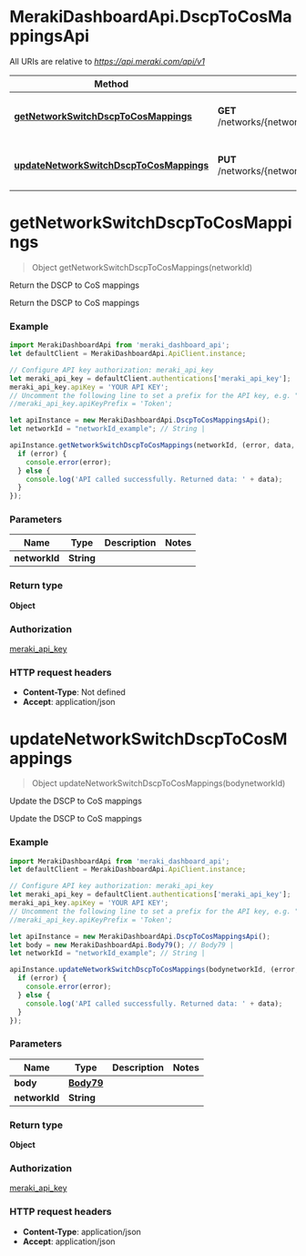 # MerakiDashboardApi.DscpToCosMappingsApi

All URIs are relative to *https://api.meraki.com/api/v1*

Method | HTTP request | Description
------------- | ------------- | -------------
[**getNetworkSwitchDscpToCosMappings**](DscpToCosMappingsApi.md#getNetworkSwitchDscpToCosMappings) | **GET** /networks/{networkId}/switch/dscpToCosMappings | Return the DSCP to CoS mappings
[**updateNetworkSwitchDscpToCosMappings**](DscpToCosMappingsApi.md#updateNetworkSwitchDscpToCosMappings) | **PUT** /networks/{networkId}/switch/dscpToCosMappings | Update the DSCP to CoS mappings

<a name="getNetworkSwitchDscpToCosMappings"></a>
# **getNetworkSwitchDscpToCosMappings**
> Object getNetworkSwitchDscpToCosMappings(networkId)

Return the DSCP to CoS mappings

Return the DSCP to CoS mappings

### Example
```javascript
import MerakiDashboardApi from 'meraki_dashboard_api';
let defaultClient = MerakiDashboardApi.ApiClient.instance;

// Configure API key authorization: meraki_api_key
let meraki_api_key = defaultClient.authentications['meraki_api_key'];
meraki_api_key.apiKey = 'YOUR API KEY';
// Uncomment the following line to set a prefix for the API key, e.g. "Token" (defaults to null)
//meraki_api_key.apiKeyPrefix = 'Token';

let apiInstance = new MerakiDashboardApi.DscpToCosMappingsApi();
let networkId = "networkId_example"; // String | 

apiInstance.getNetworkSwitchDscpToCosMappings(networkId, (error, data, response) => {
  if (error) {
    console.error(error);
  } else {
    console.log('API called successfully. Returned data: ' + data);
  }
});
```

### Parameters

Name | Type | Description  | Notes
------------- | ------------- | ------------- | -------------
 **networkId** | **String**|  | 

### Return type

**Object**

### Authorization

[meraki_api_key](../README.md#meraki_api_key)

### HTTP request headers

 - **Content-Type**: Not defined
 - **Accept**: application/json

<a name="updateNetworkSwitchDscpToCosMappings"></a>
# **updateNetworkSwitchDscpToCosMappings**
> Object updateNetworkSwitchDscpToCosMappings(bodynetworkId)

Update the DSCP to CoS mappings

Update the DSCP to CoS mappings

### Example
```javascript
import MerakiDashboardApi from 'meraki_dashboard_api';
let defaultClient = MerakiDashboardApi.ApiClient.instance;

// Configure API key authorization: meraki_api_key
let meraki_api_key = defaultClient.authentications['meraki_api_key'];
meraki_api_key.apiKey = 'YOUR API KEY';
// Uncomment the following line to set a prefix for the API key, e.g. "Token" (defaults to null)
//meraki_api_key.apiKeyPrefix = 'Token';

let apiInstance = new MerakiDashboardApi.DscpToCosMappingsApi();
let body = new MerakiDashboardApi.Body79(); // Body79 | 
let networkId = "networkId_example"; // String | 

apiInstance.updateNetworkSwitchDscpToCosMappings(bodynetworkId, (error, data, response) => {
  if (error) {
    console.error(error);
  } else {
    console.log('API called successfully. Returned data: ' + data);
  }
});
```

### Parameters

Name | Type | Description  | Notes
------------- | ------------- | ------------- | -------------
 **body** | [**Body79**](Body79.md)|  | 
 **networkId** | **String**|  | 

### Return type

**Object**

### Authorization

[meraki_api_key](../README.md#meraki_api_key)

### HTTP request headers

 - **Content-Type**: application/json
 - **Accept**: application/json


